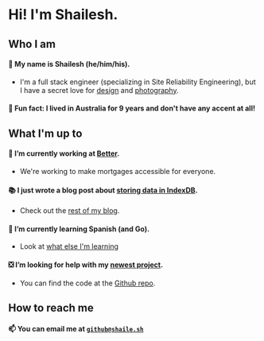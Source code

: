 # Hi! I'm Shailesh.

## Who I am
#### 🤵 My name is Shailesh (he/him/his).
- I'm a full stack engineer (specializing in Site Reliability Engineering), but I have a secret love for [design](https://design.shaile.sh) and [photography](https://photography.shaile.sh). 
#### 🦘 Fun fact: I lived in Australia for 9 years and don't have any accent at all!

## What I'm up to
#### 🔭 I’m currently working at [Better](https://better.com).
- We're working to make mortgages accessible for everyone.
#### 📚 I just wrote a blog post about [storing data in IndexDB](https://shaile.sh/codes/posts/2021/01/21/storing-files-indexed-db/).
- Check out the [rest of my blog](https://shaile.sh/codes).
#### 🌱 I’m currently learning Spanish (and Go).
- Look at [what else I'm learning](https://shaile.sh/resume/#skills)
#### ❎ I’m looking for help with my [newest project](https://svasandani.github.io/dynamic-tags).
- You can find the code at the [Github repo](https://github.com/svasandani/dynamic-tags).

## How to reach me
#### 📫 You can email me at [`github@shaile.sh`](mailto:github@shaile.sh)
